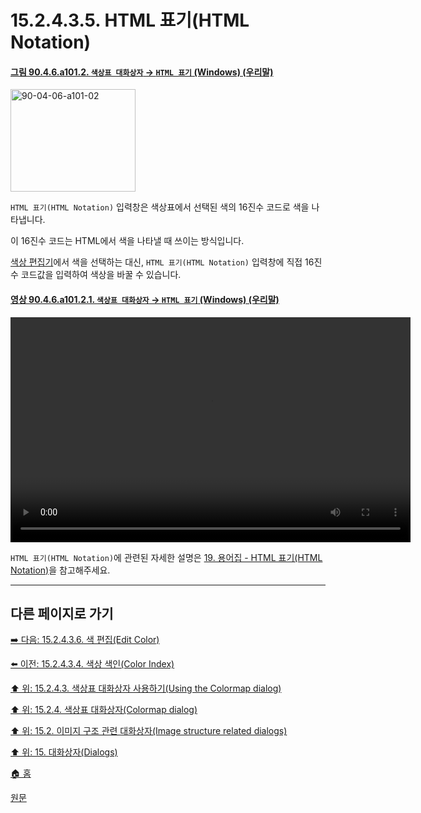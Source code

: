 # 15.2.4.3.5. HTML 표기(HTML Notation)

<a id="90-04-06-a101-02"></a>

#### [그림 90.4.6.a101.2. `색상표 대화상자` → `HTML 표기` (Windows) (우리말)](./90-04-0006-colormap.md#90-04-06-a101-02)
<img width="200" height="164" alt="90-04-06-a101-02" src="https://github.com/wonder13662/gimp/assets/15767104/613defb3-7626-4519-94ce-f54376131bc7" />

`HTML 표기(HTML Notation)` 입력창은 색상표에서 선택된 색의 16진수 코드로 색을 나타냅니다.

이 16진수 코드는 HTML에서 색을 나타낼 때 쓰이는 방식입니다.

[색상 편집기](./19-glossaryx-color_editor.md)에서 색을 선택하는 대신, `HTML 표기(HTML Notation)` 입력창에 직접 16진수 코드값을 입력하여 색상을 바꿀 수 있습니다.

<a id="90-04-06-a101-02-01"></a>

#### [영상 90.4.6.a101.2.1. `색상표 대화상자` → `HTML 표기` (Windows) (우리말)](./90-04-0006-colormap.md#90-04-06-a101-02-01)
<video controls="controls" width="640" height="360" src="https://github.com/wonder13662/gimp/assets/15767104/32d1c17e-1c84-4f5b-b61b-ec9ea3115c1f"></video>

`HTML 표기(HTML Notation)`에 관련된 자세한 설명은 [19. 용어집 - HTML 표기(HTML Notation)](./19-glossaryx-html_notation.md)을 참고해주세요.

***

## 다른 페이지로 가기

[➡️ 다음: 15.2.4.3.6. 색 편집(Edit Color)](./15-02-04-03-06-edit_color.md)

[⬅️ 이전: 15.2.4.3.4. 색상 색인(Color Index)](./15-02-04-03-04-color_index.md)

[⬆️ 위: 15.2.4.3. 색상표 대화상자 사용하기(Using the Colormap dialog)](./15-02-04-03-00-using_the_colormap_dialog.md)

[⬆️ 위: 15.2.4. 색상표 대화상자(Colormap dialog)](./15-02-04-00-colormap-dialog.md)

[⬆️ 위: 15.2. 이미지 구조 관련 대화상자(Image structure related dialogs)](./15-02-00-image-structure-related-dialogs.md)

[⬆️ 위: 15. 대화상자(Dialogs)](./15-00-dialogs.md)

[🏠 홈](./00-home.md)

[원문](https://docs.gimp.org/2.10/ko/gimp-indexed-palette-dialog.html#gimp-indexed-palette-dialog-using)